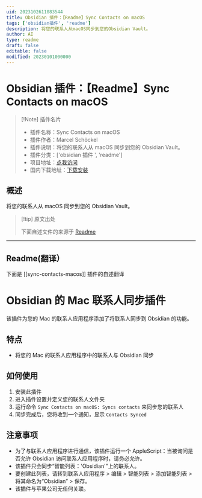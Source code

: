 ```yaml
---
uid: 2023102611083544
title: Obsidian 插件：【Readme】Sync Contacts on macOS
tags: ['obsidian插件', 'readme']
description: 将您的联系人从macOS同步到您的Obsidian Vault。
author: AI
type: readme
draft: false
editable: false
modified: 20230101000000
---
```


# Obsidian 插件：【Readme】Sync Contacts on macOS

> [!Note] 插件名片
> - 插件名称：Sync Contacts on macOS
> - 插件作者：Marcel Schöckel
> - 插件说明：将您的联系人从 macOS 同步到您的 Obsidian Vault。
> - 插件分类：['obsidian 插件 ', 'readme']
> - 项目地址：[点我访问](https://github.com/motschel123/Mac-Contact-Sync-Obsidian)
> - 国内下载地址：[下载安装](https://pkmer.cn/products/plugin/pluginMarket/?sync-contacts-macos)

## 概述

将您的联系人从 macOS 同步到您的 Obsidian Vault。

> [!tip] 原文出处
>
>下面自述文件的来源于 [Readme](https://ghproxy.net/https://raw.githubusercontent.com/motschel123/Mac-Contact-Sync-Obsidian/main/README.md)

---

## Readme(翻译）

下面是 [[sync-contacts-macos]] 插件的自述翻译

# Obsidian 的 Mac 联系人同步插件

该插件为您的 Mac 的联系人应用程序添加了将联系人同步到 Obsidian 的功能。

## 特点

- 将您的 Mac 的联系人应用程序中的联系人与 Obsidian 同步

## 如何使用

1. 安装此插件
2. 进入插件设置并定义您的联系人文件夹
3. 运行命令 `Sync Contacts on macOS: Syncs contacts` 来同步您的联系人
4. 同步完成后，您将收到一个通知，显示 `Contacts Synced`

## 注意事项

- 为了与联系人应用程序进行通信，该插件运行一个 AppleScript：当被询问是否允许 Obsidian 访问联系人应用程序时，请务必允许。
- 该插件只会同步“智能列表：'Obsidian'”上的联系人。
- 要创建此列表，请转到联系人应用程序 > 编辑 > 智能列表 > 添加智能列表 > 将其命名为“Obsidian” > 保存。
- 该插件与苹果公司无任何关联。



